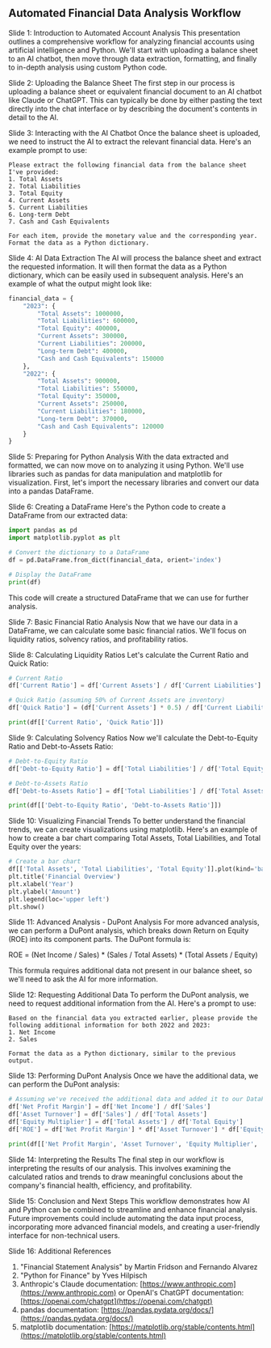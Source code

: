## Automated Financial Data Analysis Workflow

Slide 1: Introduction to Automated Account Analysis This presentation outlines a comprehensive workflow for analyzing financial accounts using artificial intelligence and Python. We'll start with uploading a balance sheet to an AI chatbot, then move through data extraction, formatting, and finally to in-depth analysis using custom Python code.

Slide 2: Uploading the Balance Sheet The first step in our process is uploading a balance sheet or equivalent financial document to an AI chatbot like Claude or ChatGPT. This can typically be done by either pasting the text directly into the chat interface or by describing the document's contents in detail to the AI.

Slide 3: Interacting with the AI Chatbot Once the balance sheet is uploaded, we need to instruct the AI to extract the relevant financial data. Here's an example prompt to use:

```
Please extract the following financial data from the balance sheet I've provided:
1. Total Assets
2. Total Liabilities
3. Total Equity
4. Current Assets
5. Current Liabilities
6. Long-term Debt
7. Cash and Cash Equivalents

For each item, provide the monetary value and the corresponding year. Format the data as a Python dictionary.
```

Slide 4: AI Data Extraction The AI will process the balance sheet and extract the requested information. It will then format the data as a Python dictionary, which can be easily used in subsequent analysis. Here's an example of what the output might look like:

```python
financial_data = {
    "2023": {
        "Total Assets": 1000000,
        "Total Liabilities": 600000,
        "Total Equity": 400000,
        "Current Assets": 300000,
        "Current Liabilities": 200000,
        "Long-term Debt": 400000,
        "Cash and Cash Equivalents": 150000
    },
    "2022": {
        "Total Assets": 900000,
        "Total Liabilities": 550000,
        "Total Equity": 350000,
        "Current Assets": 250000,
        "Current Liabilities": 180000,
        "Long-term Debt": 370000,
        "Cash and Cash Equivalents": 120000
    }
}
```

Slide 5: Preparing for Python Analysis With the data extracted and formatted, we can now move on to analyzing it using Python. We'll use libraries such as pandas for data manipulation and matplotlib for visualization. First, let's import the necessary libraries and convert our data into a pandas DataFrame.

Slide 6: Creating a DataFrame Here's the Python code to create a DataFrame from our extracted data:

```python
import pandas as pd
import matplotlib.pyplot as plt

# Convert the dictionary to a DataFrame
df = pd.DataFrame.from_dict(financial_data, orient='index')

# Display the DataFrame
print(df)
```

This code will create a structured DataFrame that we can use for further analysis.

Slide 7: Basic Financial Ratio Analysis Now that we have our data in a DataFrame, we can calculate some basic financial ratios. We'll focus on liquidity ratios, solvency ratios, and profitability ratios.

Slide 8: Calculating Liquidity Ratios Let's calculate the Current Ratio and Quick Ratio:

```python
# Current Ratio
df['Current Ratio'] = df['Current Assets'] / df['Current Liabilities']

# Quick Ratio (assuming 50% of Current Assets are inventory)
df['Quick Ratio'] = (df['Current Assets'] * 0.5) / df['Current Liabilities']

print(df[['Current Ratio', 'Quick Ratio']])
```

Slide 9: Calculating Solvency Ratios Now we'll calculate the Debt-to-Equity Ratio and Debt-to-Assets Ratio:

```python
# Debt-to-Equity Ratio
df['Debt-to-Equity Ratio'] = df['Total Liabilities'] / df['Total Equity']

# Debt-to-Assets Ratio
df['Debt-to-Assets Ratio'] = df['Total Liabilities'] / df['Total Assets']

print(df[['Debt-to-Equity Ratio', 'Debt-to-Assets Ratio']])
```

Slide 10: Visualizing Financial Trends To better understand the financial trends, we can create visualizations using matplotlib. Here's an example of how to create a bar chart comparing Total Assets, Total Liabilities, and Total Equity over the years:

```python
# Create a bar chart
df[['Total Assets', 'Total Liabilities', 'Total Equity']].plot(kind='bar', figsize=(10, 6))
plt.title('Financial Overview')
plt.xlabel('Year')
plt.ylabel('Amount')
plt.legend(loc='upper left')
plt.show()
```

Slide 11: Advanced Analysis - DuPont Analysis For more advanced analysis, we can perform a DuPont analysis, which breaks down Return on Equity (ROE) into its component parts. The DuPont formula is:

ROE = (Net Income / Sales) \* (Sales / Total Assets) \* (Total Assets / Equity)

This formula requires additional data not present in our balance sheet, so we'll need to ask the AI for more information.

Slide 12: Requesting Additional Data To perform the DuPont analysis, we need to request additional information from the AI. Here's a prompt to use:

```
Based on the financial data you extracted earlier, please provide the following additional information for both 2022 and 2023:
1. Net Income
2. Sales

Format the data as a Python dictionary, similar to the previous output.
```

Slide 13: Performing DuPont Analysis Once we have the additional data, we can perform the DuPont analysis:

```python
# Assuming we've received the additional data and added it to our DataFrame
df['Net Profit Margin'] = df['Net Income'] / df['Sales']
df['Asset Turnover'] = df['Sales'] / df['Total Assets']
df['Equity Multiplier'] = df['Total Assets'] / df['Total Equity']
df['ROE'] = df['Net Profit Margin'] * df['Asset Turnover'] * df['Equity Multiplier']

print(df[['Net Profit Margin', 'Asset Turnover', 'Equity Multiplier', 'ROE']])
```

Slide 14: Interpreting the Results The final step in our workflow is interpreting the results of our analysis. This involves examining the calculated ratios and trends to draw meaningful conclusions about the company's financial health, efficiency, and profitability.

Slide 15: Conclusion and Next Steps This workflow demonstrates how AI and Python can be combined to streamline and enhance financial analysis. Future improvements could include automating the data input process, incorporating more advanced financial models, and creating a user-friendly interface for non-technical users.

Slide 16: Additional References

1.  "Financial Statement Analysis" by Martin Fridson and Fernando Alvarez
2.  "Python for Finance" by Yves Hilpisch
3.  Anthropic's Claude documentation: [https://www.anthropic.com](https://www.anthropic.com) or OpenAI's ChatGPT documentation: [https://openai.com/chatgpt](https://openai.com/chatgpt)
4.  pandas documentation: [https://pandas.pydata.org/docs/](https://pandas.pydata.org/docs/)
5.  matplotlib documentation: [https://matplotlib.org/stable/contents.html](https://matplotlib.org/stable/contents.html)

